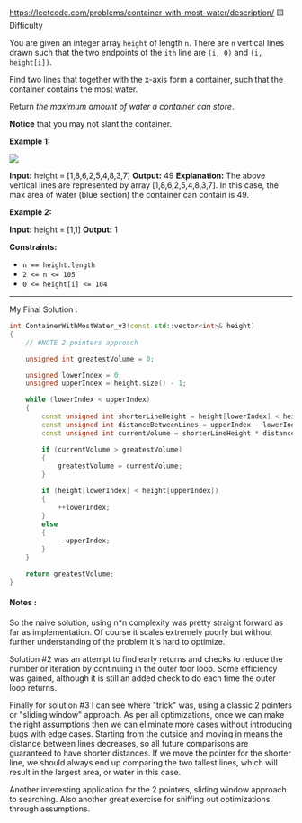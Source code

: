 https://leetcode.com/problems/container-with-most-water/description/
🟨Difficulty

You are given an integer array `height` of length `n`. There are `n` vertical lines drawn such that the two endpoints of the `ith` line are `(i, 0)` and `(i, height[i])`.

Find two lines that together with the x-axis form a container, such that the container contains the most water.

Return _the maximum amount of water a container can store_.

**Notice** that you may not slant the container.

**Example 1:**

![](https://s3-lc-upload.s3.amazonaws.com/uploads/2018/07/17/question_11.jpg)

**Input:** height = [1,8,6,2,5,4,8,3,7]
**Output:** 49
**Explanation:** The above vertical lines are represented by array [1,8,6,2,5,4,8,3,7]. In this case, the max area of water (blue section) the container can contain is 49.

**Example 2:**

**Input:** height = [1,1]
**Output:** 1

**Constraints:**

- `n == height.length`
- `2 <= n <= 105`
- `0 <= height[i] <= 104`

---

My Final Solution :
```cpp
int ContainerWithMostWater_v3(const std::vector<int>& height)
{
	// #NOTE 2 pointers approach

	unsigned int greatestVolume = 0;

	unsigned lowerIndex = 0;
	unsigned upperIndex = height.size() - 1;

	while (lowerIndex < upperIndex)
	{
		const unsigned int shorterLineHeight = height[lowerIndex] < height[upperIndex] ? height[lowerIndex] : height[upperIndex];
		const unsigned int distanceBetweenLines = upperIndex - lowerIndex;
		const unsigned int currentVolume = shorterLineHeight * distanceBetweenLines;

		if (currentVolume > greatestVolume)
		{
			greatestVolume = currentVolume;
		}

		if (height[lowerIndex] < height[upperIndex])
		{
			++lowerIndex;
		}
		else
		{
			--upperIndex;
		}
	}

	return greatestVolume;
}
```
#### Notes :
So the naive solution, using n\*n complexity was pretty straight forward as far as implementation. Of course it scales extremely poorly but without further understanding of the problem it's hard to optimize.

Solution \#2 was an attempt to find early returns and checks to reduce the number or iteration by continuing in the outer foor loop. Some efficiency was gained, although it is still an added check to do each time the outer loop returns.

Finally for solution \#3 I can see where "trick" was, using a classic 2 pointers or "sliding window" approach. As per all optimizations, once we can make the right assumptions then we can eliminate more cases without introducing bugs with edge cases. Starting from the outside and moving in means the distance between lines decreases, so all future comparisons are guaranteed to have shorter distances. If we move the pointer for the shorter line, we should always end up comparing the two tallest lines, which will result in the largest area, or water in this case.

Another interesting application for the 2 pointers, sliding window approach to searching. Also another great exercise for sniffing out optimizations through assumptions.
